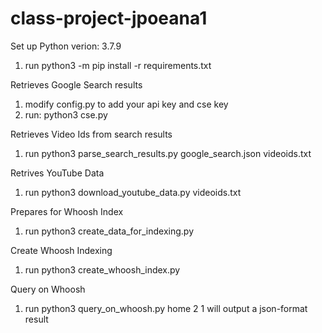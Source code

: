 # class-project-jpoeana1
Set up
Python verion: 3.7.9

1. run python3 -m pip install -r requirements.txt

Retrieves Google Search results
1. modify config.py to add your api key and cse key
2. run: python3 cse.py

Retrieves Video Ids from search results
1. run python3 parse_search_results.py google_search.json videoids.txt

Retrives YouTube Data
1. run python3 download_youtube_data.py videoids.txt

Prepares for Whoosh Index
1. run python3 create_data_for_indexing.py

Create Whoosh Indexing
1. run python3 create_whoosh_index.py

Query on Whoosh
1. run python3 query_on_whoosh.py home 2 1 will output a json-format result




